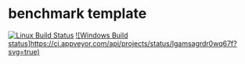 # benchmark template
[![Linux Build Status](https://travis-ci.org/jomof/native-scaling-benchmark-template.svg?branch=master)](https://travis-ci.org/jomof/native-scaling-benchmark-template)
[![Windows Build status]https://ci.appveyor.com/api/projects/status/lgamsagrdr0wq67f?svg=true)](https://ci.appveyor.com/project/jomof/native-scaling-benchmark-template)
